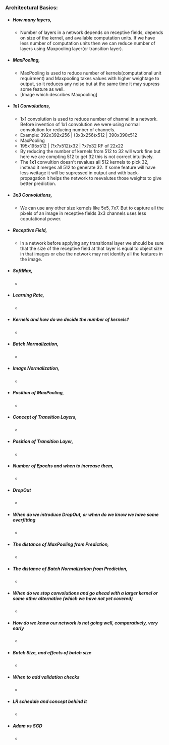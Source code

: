 ### Architectural Basics:
- ##### How many layers,
   - Number of layers in a network depends on receptive fields, depends on size of the kernel, and available computation units. If we have less number of computation units then we can reduce number of layers using Maxpooling layer(or transition layer).
- ##### MaxPooling,
    - MaxPooling is used to reduce number of kernels(computational unit requirment) and Maxpooling takes values with higher weightage to output, so it reduces any noise but at the same time it may supress some feature as well.
    - [Image which describes Maxpooling]
- ##### 1x1 Convolutions,
    - 1x1 convolution is used to reduce number of channel in a network. Before invention of 1x1 convolution we were using normal convolution for reducing number of channels.
    - Example: 392x392x256 | (3x3x256)x512 | 390x390x512
    - MaxPooling
    - 195x195x512 | (?x?x512)x32    | ?x?x32 RF of 22x22
    - By reducing the number of kernels from 512 to 32 will work fine but here we are compting 512 to get 32 this is not correct intuitively.
    - The **1x1** convultion doesn't revalues all 512 kernels to pick 32, instead it merges all 512 to generate 32. If some feature will have less weitage it will be supressed in output and with back-propagation it helps the network to reevalutes those weights to give better prediction.
- ##### 3x3 Convolutions,
    - We can use any other size kernels like 5x5, 7x7. But to capture all the pixels of an image in receptive fields 3x3 channels uses less coputational power.
- ##### Receptive Field,
    - In a network before applying any transitional layer we should be sure that the size of the receptive field at that layer is equal to object size in that images or else the network may not identify all the features in the image.
- ##### SoftMax,
    - 
- ##### Learning Rate,
    - 
- ##### Kernels and how do we decide the number of kernels?
    - 
- ##### Batch Normalization,
    - 
- ##### Image Normalization,
    -    
- ##### Position of MaxPooling,
    - 
- ##### Concept of Transition Layers,
    - 
- ##### Position of Transition Layer,
    - 
- ##### Number of Epochs and when to increase them,
    - 
- ##### DropOut
    - 
- ##### When do we introduce DropOut, or when do we know we have some overfitting
    - 
- ##### The distance of MaxPooling from Prediction,
    - 
- ##### The distance of Batch Normalization from Prediction,
    - 
- ##### When do we stop convolutions and go ahead with a larger kernel or some other alternative (which we have not yet covered)
    - 
- ##### How do we know our network is not going well, comparatively, very early
    - 
- ##### Batch Size, and effects of batch size
    - 
- ##### When to add validation checks
    - 
- ##### LR schedule and concept behind it
    - 
- ##### Adam vs SGD
    -    
